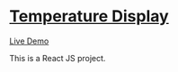 # [Temperature Display](https://github.com/MinaKamaliD/React-Temperature-Display)                                  
 [Live Demo](https://minakamalid.github.io/React-Temperature-Display/)
 
This is a React JS project.
